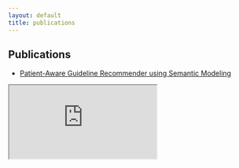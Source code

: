 ```yaml
---
layout: default
title: publications
---
```


## Publications

- [Patient-Aware Guideline Recommender using Semantic Modeling](https://docs.google.com/document/d/e/2PACX-1vT6Xn88Q-u3H2gc01g8xJuwrGH3OVX2PC3J96YjzyGp_ccW38sw0ehcnV62RjEpDw/pub)

<iframe src="https://docs.google.com/document/d/e/2PACX-1vT6Xn88Q-u3H2gc01g8xJuwrGH3OVX2PC3J96YjzyGp_ccW38sw0ehcnV62RjEpDw/pub?embedded=true"></iframe>

